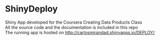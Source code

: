 ShinyDeploy
===========

Shiny App developed for the Coursera Creating Data Products Class   
All the source code and the documentation is included in this repo  
The running app is hosted on http://carlosmirandad.shinyapps.io/DEPLOY/
